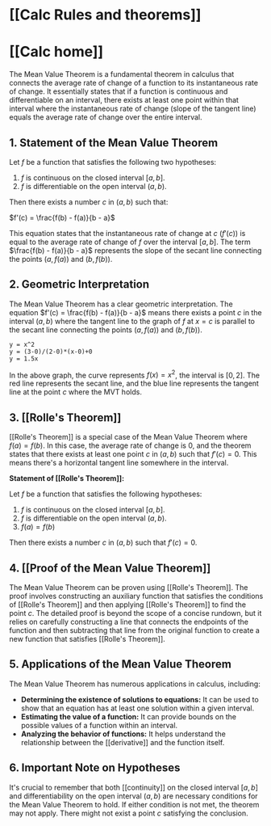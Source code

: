 # [[Calc Rules and theorems]]
# [[Calc home]]

The Mean Value Theorem is a fundamental theorem in calculus that connects the average rate of change of a function to its instantaneous rate of change.  It essentially states that if a function is continuous and differentiable on an interval, there exists at least one point within that interval where the instantaneous rate of change (slope of the tangent line) equals the average rate of change over the entire interval.

## 1.  Statement of the Mean Value Theorem

Let $f$ be a function that satisfies the following two hypotheses:

1. $f$ is continuous on the closed interval $[a, b]$.
2. $f$ is differentiable on the open interval $(a, b)$.

Then there exists a number $c$ in $(a, b)$ such that:

$f'(c) = \frac{f(b) - f(a)}{b - a}$


This equation states that the instantaneous rate of change at $c$ ($f'(c)$) is equal to the average rate of change of $f$ over the interval $[a, b]$.  The term $\frac{f(b) - f(a)}{b - a}$ represents the slope of the secant line connecting the points $(a, f(a))$ and $(b, f(b))$.


## 2.  Geometric Interpretation

The Mean Value Theorem has a clear geometric interpretation. The equation $f'(c) = \frac{f(b) - f(a)}{b - a}$ means there exists a point $c$ in the interval $(a, b)$ where the tangent line to the graph of $f$ at $x = c$ is parallel to the secant line connecting the points $(a, f(a))$ and $(b, f(b))$.

```desmos-graph
y = x^2
y = (3-0)/(2-0)*(x-0)+0
y = 1.5x
```

In the above graph, the curve represents $f(x) = x^2$, the interval is $[0,2]$. The red line represents the secant line, and the blue line represents the tangent line at the point $c$ where the MVT holds.


## 3.  [[Rolle's Theorem]]

[[Rolle's Theorem]] is a special case of the Mean Value Theorem where $f(a) = f(b)$.  In this case, the average rate of change is 0, and the theorem states that there exists at least one point $c$ in $(a, b)$ such that $f'(c) = 0$.  This means there's a horizontal tangent line somewhere in the interval.

**Statement of [[Rolle's Theorem]]:**

Let $f$ be a function that satisfies the following hypotheses:

1. $f$ is continuous on the closed interval $[a, b]$.
2. $f$ is differentiable on the open interval $(a, b)$.
3. $f(a) = f(b)$

Then there exists a number $c$ in $(a, b)$ such that $f'(c) = 0$.


## 4.  [[Proof of the Mean Value Theorem]]

The Mean Value Theorem can be proven using [[Rolle's Theorem]].  The proof involves constructing an auxiliary function that satisfies the conditions of [[Rolle's Theorem]] and then applying [[Rolle's Theorem]] to find the point $c$.  The detailed proof is beyond the scope of a concise rundown, but it relies on carefully constructing a line that connects the endpoints of the function and then subtracting that line from the original function to create a new function that satisfies [[Rolle's Theorem]].


## 5.  Applications of the Mean Value Theorem

The Mean Value Theorem has numerous applications in calculus, including:

* **Determining the existence of solutions to equations:** It can be used to show that an equation has at least one solution within a given interval.
* **Estimating the value of a function:** It can provide bounds on the possible values of a function within an interval.
* **Analyzing the behavior of functions:** It helps understand the relationship between the [[derivative]] and the function itself.


## 6.  Important Note on Hypotheses

It's crucial to remember that both [[continuity]] on the closed interval $[a, b]$ and differentiability on the open interval $(a, b)$ are necessary conditions for the Mean Value Theorem to hold.  If either condition is not met, the theorem may not apply.  There might not exist a point $c$ satisfying the conclusion.
